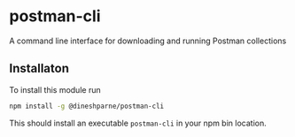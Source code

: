 # postman-cli

A command line interface for downloading and running Postman collections

## Installaton

To install this module run

```sh
npm install -g @dineshparne/postman-cli
```

This should install an executable `postman-cli` in your npm bin location.

